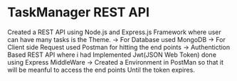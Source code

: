 # TaskManager REST API

Created a REST API using Node.js and Express.js Framework where user can have many tasks is the Theme.
-> For Database used MongoDB 
-> For Client side Request used Postman for hitting the end points 
-> Authentiction Based REST API where i had Implemented Jwt(JSON Web Token) done using Express MiddleWare
-> Created a Environment in PostMan so that it will be meanful to access the end points Until the token expires.
